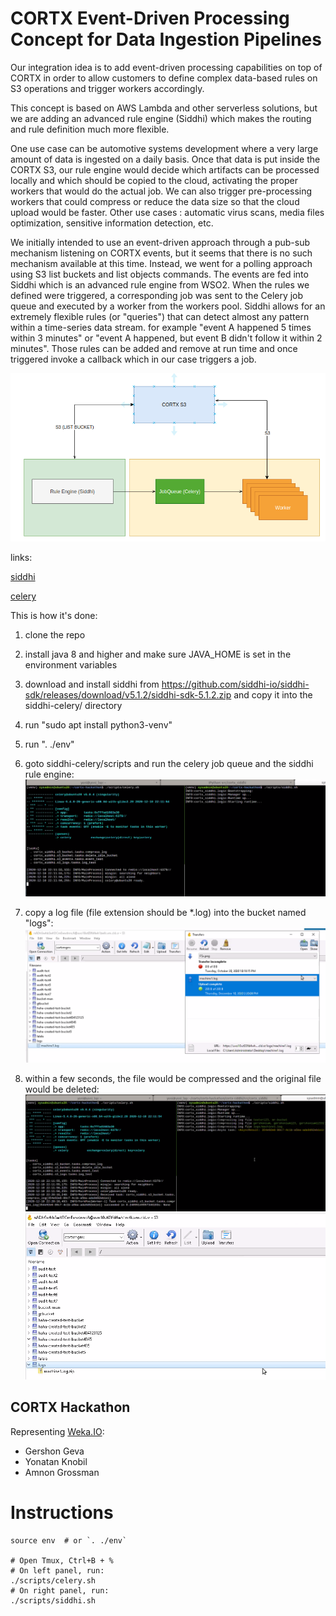 # CORTX Event-Driven Processing Concept for  Data Ingestion Pipelines
Our integration idea is to add event-driven processing capabilities on top of CORTX in order to allow customers to define complex data-based rules on S3 operations and trigger workers accordingly.

This concept is based on AWS Lambda and other serverless solutions, but we are adding an advanced rule engine (Siddhi) which makes the routing and rule definition much more flexible.

One use case can be automotive systems development where a very large amount of data is ingested on a daily basis. Once that data is put inside the CORTX S3, our rule engine would decide which artifacts can be processed locally and which should be copied to the cloud, activating the proper workers that would do the actual job. We can also trigger pre-processing workers that could compress or reduce the data size so that the cloud upload would be faster.
Other use cases : automatic virus scans, media files optimization, sensitive information detection, etc.

We initially intended to use an event-driven approach through a pub-sub mechanism listening on CORTX events, but it seems that there is no such mechanism available at this time. Instead, we went for a polling approach using S3 list buckets and list objects commands. The events are fed into Siddhi which is an advanced rule engine from WSO2. When the rules we defined were triggered, a corresponding job was sent to the Celery job queue and executed by a worker from the workers pool.
Siddhi allows for an extremely flexible rules (or "queries") that can detect almost any pattern within a time-series data stream. for example "event A happened 5 times within 3 minutes" or "event A happened, but event B didn't follow it within 2 minutes". Those rules can be added and remove at run time and once triggered invoke a callback which in our case triggers a job.

![overview](/doc/images/siddhi-celery-pipeline.png)

links:

[siddhi](https://siddhi.io/)

[celery](https://docs.celeryproject.org/en/stable/)

This is how it's done:

1. clone the repo

2. install java 8 and higher and make sure JAVA_HOME is set in the environment variables

3. download and install siddhi from https://github.com/siddhi-io/siddhi-sdk/releases/download/v5.1.2/siddhi-sdk-5.1.2.zip and copy it into the siddhi-celery/ directory

4. run "sudo apt install python3-venv"

5. run ". ./env"

6. goto siddhi-celery/scripts and run the celery job queue and the siddhi rule engine:
![screensho1](/doc/images/siddhi1.png)

7. copy a log file (file extension should be *.log) into the bucket named "logs":
![screensho2](/doc/images/siddhi2.png)

8. within a few seconds, the file would be compressed and the original file would be deleted:
![screensho3](/doc/images/siddhi3.png)
![screensho3](/doc/images/siddhi4.png)


CORTX Hackathon
---------------

Representing [Weka.IO](https://weka.io):

- Gershon Geva
- Yonatan Knobil
- Amnon Grossman

Instructions
============

```
source env  # or `. ./env`

# Open Tmux, Ctrl+B + %
# On left panel, run:
./scripts/celery.sh
# On right panel, run:
./scripts/siddhi.sh
```

